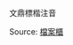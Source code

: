 文鼎標楷注音

Source: [檔案櫃](http://www.wqes.tyc.edu.tw/school/files/index_show.php?fr=i&parentid=1195&level=2&id=2195&prgid=100&selpage=1)

